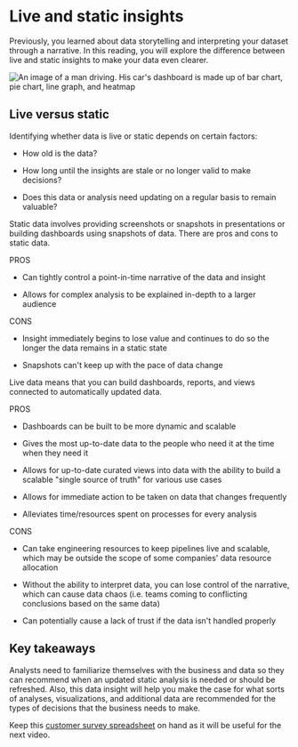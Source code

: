 Live and static insights
========================

Previously, you learned about data storytelling and interpreting your dataset through a narrative. In this reading, you will explore the difference between live and static insights to make your data even clearer.

![An image of a man driving. His car's dashboard is made up of bar chart, pie chart, line graph, and heatmap](https://d3c33hcgiwev3.cloudfront.net/imageAssetProxy.v1/twIoYsxCQvWCKGLMQpL1ag_a4f93ceb32fe4e0b96e55610e2a5c7fc_Screen-Shot-2021-02-28-at-4.46.25-PM.png?expiry=1648166400000&hmac=_evfUqQTrBHog7iLmq27y4Ri656jvU1ZIGHZ2NW5Z-8)

Live versus static 
-------------------

Identifying whether data is live or static depends on certain factors:

-   How old is the data?

-   How long until the insights are stale or no longer valid to make decisions?

-   Does this data or analysis need updating on a regular basis to remain valuable?

S​tatic data involves providing screenshots or snapshots in presentations or building dashboards using snapshots of data. There are pros and cons to static data.

PROS

-   Can tightly control a point-in-time narrative of the data and insight

-   Allows for complex analysis to be explained in-depth to a larger audience

CONS

-   Insight immediately begins to lose value and continues to do so the longer the data remains in a static state

-   S​napshots can't keep up with the pace of data change

L​ive data means that you can build dashboards, reports, and views connected to automatically updated data. 

PROS

-   Dashboards can be built to be more dynamic and scalable

-   Gives the most up-to-date data to the people who need it at the time when they need it

-   Allows for up-to-date curated views into data with the ability to build a scalable "single source of truth" for various use cases

-   Allows for immediate action to be taken on data that changes frequently

-   Alleviates time/resources spent on processes for every analysis

CONS

-   Can take engineering resources to keep pipelines live and scalable, which may be outside the scope of some companies' data resource allocation

-   Without the ability to interpret data, you can lose control of the narrative, which can cause data chaos (i.e. teams coming to conflicting conclusions based on the same data)

-   Can potentially cause a lack of trust if the data isn't handled properly

Key takeaways
-------------

Analysts need to familiarize themselves with the business and data so they can recommend when an updated static analysis is needed or should be refreshed. Also, this data insight will help you make the case for what sorts of analyses, visualizations, and additional data are recommended for the types of decisions that the business needs to make.

Keep this [customer survey spreadsheet](https://docs.google.com/spreadsheets/d/1DWIKPvtci3Gq6Qbz15SjjY6l4wbc_4I-CpVaFDPneDA/template/preview?resourcekey=0-OOpDEJqur_5qsHXNIt2Bqg "customer survey spreadsheet") on hand as it will be useful for the next video.